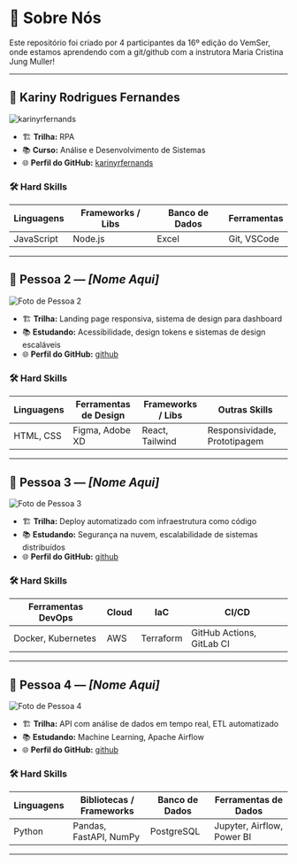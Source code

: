 # 👥 Sobre Nós

Este repositório foi criado por 4 participantes da 16º edição do VemSer, onde estamos aprendendo com a git/github com a instrutora Maria Cristina Jung Muller!

---

## 👤 Kariny Rodrigues Fernandes

![karinyrfernands](https://github.com/karinyrfernands.png)

- 🏗️ **Trilha:** RPA
- 📚 **Curso:** Análise e Desenvolvimento de Sistemas
- 🌐 **Perfil do GitHub:** [karinyrfernands](https://github.com/karinyrfernands)

### 🛠️ Hard Skills

| Linguagens | Frameworks / Libs | Banco de Dados | Ferramentas |
| ---------- | ----------------- | -------------- | ----------- |
| JavaScript | Node.js           | Excel          | Git, VSCode |

---

## 👤 Pessoa 2 — _[Nome Aqui]_

![Foto de Pessoa 2](link-da-foto-aqui)

- 🏗️ **Trilha:** Landing page responsiva, sistema de design para dashboard
- 📚 **Estudando:** Acessibilidade, design tokens e sistemas de design escaláveis
- 🌐 **Perfil do GitHub:** [github](#)

### 🛠️ Hard Skills

| Linguagens | Ferramentas de Design | Frameworks / Libs | Outras Skills                |
| ---------- | --------------------- | ----------------- | ---------------------------- |
| HTML, CSS  | Figma, Adobe XD       | React, Tailwind   | Responsividade, Prototipagem |

---

## 👤 Pessoa 3 — _[Nome Aqui]_

![Foto de Pessoa 3](link-da-foto-aqui)

- 🏗️ **Trilha:** Deploy automatizado com infraestrutura como código
- 📚 **Estudando:** Segurança na nuvem, escalabilidade de sistemas distribuídos
- 🌐 **Perfil do GitHub:** [github](#)

### 🛠️ Hard Skills

| Ferramentas DevOps | Cloud | IaC       | CI/CD                     |
| ------------------ | ----- | --------- | ------------------------- |
| Docker, Kubernetes | AWS   | Terraform | GitHub Actions, GitLab CI |

---

## 👤 Pessoa 4 — _[Nome Aqui]_

![Foto de Pessoa 4](link-da-foto-aqui)

- 🏗️ **Trilha:** API com análise de dados em tempo real, ETL automatizado
- 📚 **Estudando:** Machine Learning, Apache Airflow
- 🌐 **Perfil do GitHub:** [github](#)

### 🛠️ Hard Skills

| Linguagens | Bibliotecas / Frameworks | Banco de Dados | Ferramentas de Dados       |
| ---------- | ------------------------ | -------------- | -------------------------- |
| Python     | Pandas, FastAPI, NumPy   | PostgreSQL     | Jupyter, Airflow, Power BI |

---
